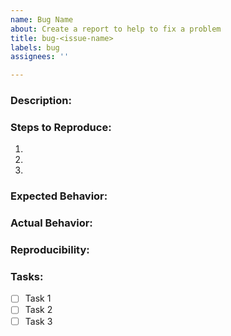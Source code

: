 ```yaml
---
name: Bug Name
about: Create a report to help to fix a problem
title: bug-<issue-name>
labels: bug
assignees: ''

---
```


### Description:

### Steps to Reproduce:
1.
2.
3.

### Expected Behavior:

### Actual Behavior:

### Reproducibility:

### Tasks:
- [ ] Task 1
- [ ] Task 2
- [ ] Task 3
